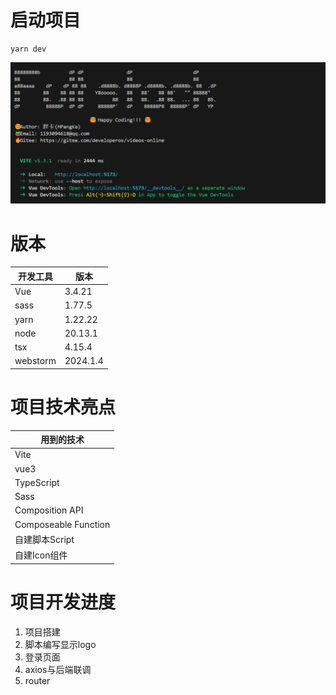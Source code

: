 # 启动项目

```shell
yarn dev
```
![dev console](./attachment/imgs/cmd.png)

# 版本

| 开发工具     | 版本        |
|----------|-----------|
| Vue      | 3.4.21    |
| sass     | 1.77.5    |
| yarn     | 1.22.22   |
| node     | 20.13.1   |
| tsx      | 4.15.4    |
| webstorm | 2024.1.4  |

# 项目技术亮点

| 用到的技术                |
|----------------------|
| Vite                 |
| vue3                 |
| TypeScript           |
| Sass                 |
| Composition API      |
| Composeable Function |
| 自建脚本Script           |
| 自建Icon组件             |


# 项目开发进度

1. 项目搭建
2. 脚本编写显示logo
3. 登录页面
4. axios与后端联调
4. router